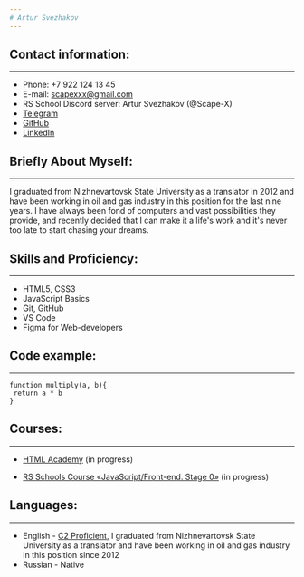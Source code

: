 ```yaml
---
# Artur Svezhakov
---
```


## Contact information:

---

- Phone: +7 922 124 13 45
- E-mail: scapexxx@gmail.com
- RS School Discord server: Artur Svezhakov (@Scape-X)
- [Telegram](https://t.me/ScapeX)
- [GitHub](https://github.com/Scape-X)
- [LinkedIn](https://www.linkedin.com/in/artur-svezhakov-2b5669a6/)

## Briefly About Myself:

---

I graduated from Nizhnevartovsk State University as a translator in 2012 and have been working in oil and gas industry in this position for the last nine years. I have always been fond of computers and vast possibilities they provide, and recently decided that I can make it a life's work and it's never too late to start chasing your dreams.

## Skills and Proficiency:

---

- HTML5, CSS3
- JavaScript Basics
- Git, GitHub
- VS Code
- Figma for Web-developers

## Code example:

---

```
function multiply(a, b){
 return a * b
}

```

## Courses:

---

- [HTML Academy](https://htmlacademy.ru) (in progress)

- [RS Schools Course «JavaScript/Front-end. Stage 0»](https://rs.school/js-stage0/) (in progress)

## Languages:

---

- English - [C2 Proficient](https://www.efset.org/cert/PhumjW), I graduated from Nizhnevartovsk State University as a translator and have been working in oil and gas industry in this position since 2012
- Russian - Native
